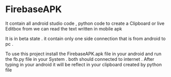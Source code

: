 # FirebaseAPK
It contain all android studio code , python code to create a Clipboard or live Editbox from we can read the text written in mobile apk 


It is in beta state . it contain only one side connection that is from android to pc . 


To use this project install the FirebaseAPK.apk file in your android and run the fb.py file in your System . both should connected to internet .
After typing in your android it will be reflect in your clipboard created by python file
